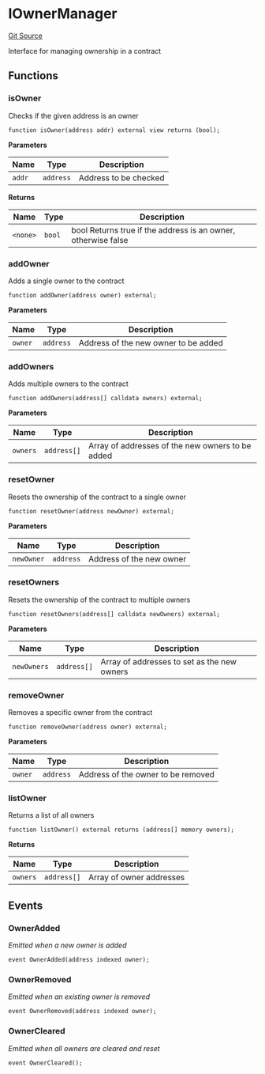 # IOwnerManager
[Git Source](https://github.com/TrueWallet/contracts/blob/db2e75cb332931da5fdaa38bec9e4d367be1d851/src/interfaces/IOwnerManager.sol)

Interface for managing ownership in a contract


## Functions
### isOwner

Checks if the given address is an owner


```solidity
function isOwner(address addr) external view returns (bool);
```
**Parameters**

|Name|Type|Description|
|----|----|-----------|
|`addr`|`address`|Address to be checked|

**Returns**

|Name|Type|Description|
|----|----|-----------|
|`<none>`|`bool`|bool Returns true if the address is an owner, otherwise false|


### addOwner

Adds a single owner to the contract


```solidity
function addOwner(address owner) external;
```
**Parameters**

|Name|Type|Description|
|----|----|-----------|
|`owner`|`address`|Address of the new owner to be added|


### addOwners

Adds multiple owners to the contract


```solidity
function addOwners(address[] calldata owners) external;
```
**Parameters**

|Name|Type|Description|
|----|----|-----------|
|`owners`|`address[]`|Array of addresses of the new owners to be added|


### resetOwner

Resets the ownership of the contract to a single owner


```solidity
function resetOwner(address newOwner) external;
```
**Parameters**

|Name|Type|Description|
|----|----|-----------|
|`newOwner`|`address`|Address of the new owner|


### resetOwners

Resets the ownership of the contract to multiple owners


```solidity
function resetOwners(address[] calldata newOwners) external;
```
**Parameters**

|Name|Type|Description|
|----|----|-----------|
|`newOwners`|`address[]`|Array of addresses to set as the new owners|


### removeOwner

Removes a specific owner from the contract


```solidity
function removeOwner(address owner) external;
```
**Parameters**

|Name|Type|Description|
|----|----|-----------|
|`owner`|`address`|Address of the owner to be removed|


### listOwner

Returns a list of all owners


```solidity
function listOwner() external returns (address[] memory owners);
```
**Returns**

|Name|Type|Description|
|----|----|-----------|
|`owners`|`address[]`|Array of owner addresses|


## Events
### OwnerAdded
*Emitted when a new owner is added*


```solidity
event OwnerAdded(address indexed owner);
```

### OwnerRemoved
*Emitted when an existing owner is removed*


```solidity
event OwnerRemoved(address indexed owner);
```

### OwnerCleared
*Emitted when all owners are cleared and reset*


```solidity
event OwnerCleared();
```


